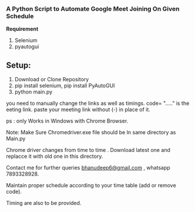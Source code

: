 ﻿

### A Python Script to Automate Google Meet Joining On Given Schedule

**Requirement**

1. Selenium
2. pyautogui


## Setup:

1. Download or Clone Repository
2. pip install selenium,  pip install PyAutoGUI
3. python main.py

you need to manually change the links as well as timings.
code= "....." is the eeting link. paste your meeting link without (-) in place of it.

ps : only Works in Windows with Chrome Browser.

Note: Make Sure Chromedriver.exe file should be In same directory as Main.py

Chrome driver changes from time to time . Download latest one and replacce it with old one in this directory.

Contact me for further queries bhanudeep6@gmail.com , whatsapp 7893328928.

Maintain proper schedule according to your time table (add or remove code).

Timing are also to be provided. 


